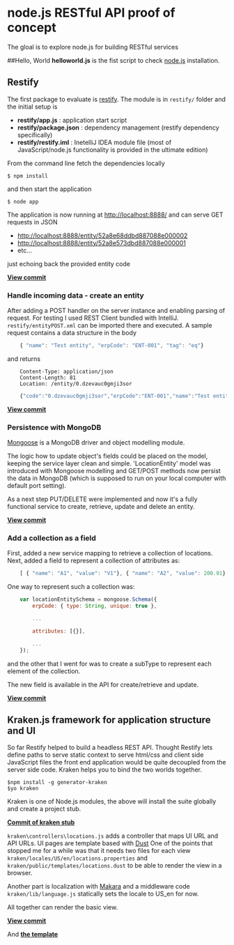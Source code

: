 # node.js RESTful API proof of concept
The gloal is to explore node.js for building RESTful services

##Hello, World
**helloworld.js** is the fist script to check [node.js](http://nodejs.org/) installation.

## Restify
The first package to evaluate is [restify](https://github.com/mcavage/node-restify). The module is in ```restify/``` folder and the initial setup is

- **restify/app.js** : application start script
- **restify/package.json** : dependency management (restify dependency specifically)
- **restify/restify.iml** : InetelliJ IDEA module file (most of JavaScript/node.js functionality is provided in the ultimate edition)

From the command line fetch the dependencies locally

    $ npm install

and then start the application

    $ node app

The application is now running at [http://localhost:8888/](http://localhost:8888/) and can serve GET requests in JSON

- [http://localhost:8888/entity/52a8e68ddbd887088e000002](http://localhost:8888/entity/52a8e68ddbd887088e000002)
- [http://localhost:8888/entity/52a8e573dbd887088e000001](http://localhost:8888/entity/52a8e573dbd887088e000001)
- etc...

just echoing back the provided entity code

**[View commit](https://github.com/akutin/node-POC/commit/436b87bf165553fc9b9b041b33a65b7c500660cf)**

### Handle incoming data - create an entity

After adding a POST handler on the server instance and enabling parsing of request. For testing I used REST Client bundled with
IntelliJ. ```restify/entityPOST.xml``` can be imported there and executed. A sample request contains a data structure in the body

```JavaScript
    { "name": "Test entity", "erpCode": "ENT-001", "tag": "eq"}
```

and returns


```
    Content-Type: application/json
    Content-Length: 81
    Location: /entity/0.dzevauc0gmji3sor
```

```JavaScript
    {"code":"0.dzevauc0gmji3sor","erpCode":"ENT-001","name":"Test entity","tag":"eq"}
```

**[View commit](https://github.com/akutin/node-POC/commit/83e4d02276e2cd37cd61270a05ed7cbebe05fbc9)**

### Persistence with MongoDB

[Mongoose](http://mongoosejs.com/) is a MongoDB driver and object modelling module.

The logic how to update object's fields could be placed on the model, keeping the service layer clean and simple. 'LocationEntity' model
was introduced with Mongoose modelling and GET/POST methods now persist the data in MongoDB (which is supposed to run on your
local computer with default port setting).

As a next step PUT/DELETE were implemented and now it's a fully functional service to create, retrieve, update and delete an entity.

**[View commit](https://github.com/akutin/node-POC/commit/d0dad8a3a372bd1438c2ec5eb5abd258e8b736e7)**

### Add a collection as a field

First, added a new service mapping to retrieve a collection of locations. Next, added a field to represent a collection of attributes as:

```JavaScript
    [ { "name": "A1", "value": "V1"}, { "name": "A2", "value": 200.01} ]
```

One way to represent such a collection was:
```JavaScript
    var locationEntitySchema = mongoose.Schema({
        erpCode: { type: String, unique: true },

        ...

        attributes: [{}],

        ...
    });
```

and the other that I went for was to create a subType to represent each element of the collection.

The new field is available in the API for create/retrieve and update.

**[View commit](https://github.com/akutin/node-POC/commit/d7072e1018cb97cecc57f79adf2c140ce0a7444d)**

## Kraken.js framework for application structure and UI

So far Restify helped to build a headless REST API. Thought Restify lets define paths to serve static context to
serve html/css and client side JavaScript files the front end application would be quite decoupled from the server side code.
Kraken helps you to bind the two worlds together.

    $npm install -g generator-kraken
    $yo kraken

Kraken is one of Node.js modules, the above will install the suite globally and create a project stub.

**[Commit of kraken stub](https://github.com/akutin/node-POC/commit/95afd152f7ba1ec0cf72b478af7b5408e51f31af)**

```kraken\controllers\locations.js``` adds a controller that maps UI URL and API URLs. UI pages are template based with [Dust](http://akdubya.github.io/dustjs/)
One of the points that stopped me for a while was that it needs two files for each view ```kraken/locales/US/en/locations.properties``` and ```kraken/public/templates/locations.dust``` to be able
 to render the view in a browser.

Another part is localization with [Makara](https://github.com/paypal/makara) and a middleware code ```kraken/lib/language.js``` statically sets
the locale to US_en for now.

All together can render the basic view.

**[View commit](https://github.com/akutin/node-POC/commit/75416ae895ac8b5d36eccb3a42cb3a6c570bd5d1)**

And **[the template](https://github.com/akutin/node-POC/commit/b1cad6505de806ec433159a381f5dbde1f3e4543)**







